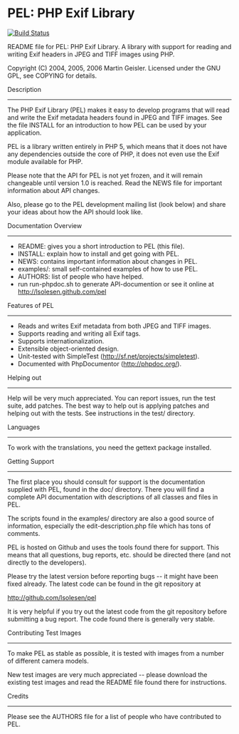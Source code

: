 PEL: PHP Exif Library
=====================

[![Build Status](https://secure.travis-ci.org/lsolesen/pel.png?branch=master)](http://travis-ci.org/lsolesen/pel)

README file for PEL: PHP Exif Library.  A library with support for
reading and writing Exif headers in JPEG and TIFF images using PHP.

Copyright (C) 2004, 2005, 2006  Martin Geisler.
Licensed under the GNU GPL, see COPYING for details.


Description
***********

The PHP Exif Library (PEL) makes it easy to develop programs that will
read and write the Exif metadata headers found in JPEG and TIFF
images.  See the file INSTALL for an introduction to how PEL can be
used by your application.

PEL is a library written entirely in PHP 5, which means that it does
not have any dependencies outside the core of PHP, it does not even
use the Exif module available for PHP.

Please note that the API for PEL is not yet frozen, and it will remain
changeable until version 1.0 is reached. Read the NEWS file for
important information about API changes.

Also, please go to the PEL development mailing list (look below) and
share your ideas about how the API should look like.


Documentation Overview
**********************

* README: gives you a short introduction to PEL (this file).
* INSTALL: explain how to install and get going with PEL.
* NEWS: contains important information about changes in PEL.
* examples/: small self-contained examples of how to use PEL.
* AUTHORS: list of people who have helped.
* run run-phpdoc.sh to generate API-documention or see it online at http://lsolesen.github.com/pel

Features of PEL
***************

* Reads and writes Exif metadata from both JPEG and TIFF images.
* Supports reading and writing all Exif tags.
* Supports internationalization.
* Extensible object-oriented design.
* Unit-tested with SimpleTest (http://sf.net/projects/simpletest).
* Documented with PhpDocumentor (http://phpdoc.org/).


Helping out
***********

Help will be very much appreciated. You can report issues, run the test
suite, add patches. The best way to help out is applying patches and
helping out with the tests. See instructions in the test/ directory.


Languages
*********

To work with the translations, you need the gettext package installed.


Getting Support
***************

The first place you should consult for support is the documentation
supplied with PEL, found in the doc/ directory.  There you will find a
complete API documentation with descriptions of all classes and files
in PEL.

The scripts found in the examples/ directory are also a good source of
information, especially the edit-description.php file which has tons
of comments.

PEL is hosted on Github and uses the tools found there for
support.  This means that all questions, bug reports, etc. should be
directed there (and not directly to the developers).

Please try the latest version before reporting bugs -- it might have
been fixed already.  The latest code can be found in the git
repository at

  http://github.com/lsolesen/pel

It is very helpful if you try out the latest code from the git
repository before submitting a bug report. The code found there is
generally very stable.


Contributing Test Images
************************

To make PEL as stable as possible, it is tested with images from a
number of different camera models.

New test images are very much appreciated -- please download the
existing test images and read the README file found there for
instructions.


Credits
*******

Please see the AUTHORS file for a list of people who have contributed
to PEL.
